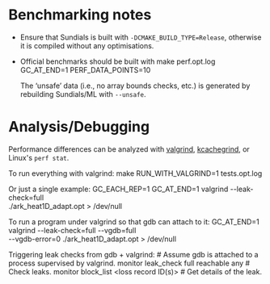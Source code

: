 Benchmarking notes
==================

* Ensure that Sundials is built with `-DCMAKE_BUILD_TYPE=Release`, otherwise 
  it is compiled without any optimisations.

* Official benchmarks should be built with 
    make perf.opt.log GC_AT_END=1 PERF_DATA_POINTS=10

  The ‘unsafe’ data (i.e., no array bounds checks, etc.) is generated by 
  rebuilding Sundials/ML with `--unsafe`.

Analysis/Debugging
==================

Performance differences can be analyzed with 
[valgrind](http://valgrind.org), 
[kcachegrind](https://kcachegrind.github.io), or Linux's `perf stat`.

To run everything with valgrind:
    make RUN_WITH_VALGRIND=1 tests.opt.log

Or just a single example:
    GC_EACH_REP=1 GC_AT_END=1 valgrind --leak-check=full \
      ./ark_heat1D_adapt.opt > /dev/null

To run a program under valgrind so that gdb can attach to it:
    GC_AT_END=1 valgrind --leak-check=full --vgdb=full \
      --vgdb-error=0 ./ark_heat1D_adapt.opt > /dev/null

Triggering leak checks from gdb + valgrind:
    # Assume gdb is attached to a process supervised by valgrind.
    monitor leak_check full reachable any  # Check leaks.
    monitor block_list <loss record ID(s)> # Get details of the leak.
